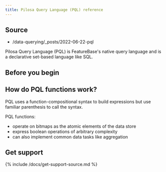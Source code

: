 ```yaml
---
title: Pilosa Query Language (PQL) reference
---
```


## Source

* /data-querying/_posts/2022-06-22-pql


Pilosa Query Language (PQL) is FeatureBase's native query language and is a declarative set-based language like SQL.

## Before you begin


## How do PQL functions work?


PQL uses a function-compositional syntax to build expressions but use familiar parenthesis to call the syntax.

PQL functions:
* operate on bitmaps as the atomic elements of the data store
* express boolean operations of arbitrary complexity
* can also implement common data tasks like aggregation

## Get support

{% include /docs/get-support-source.md %}
